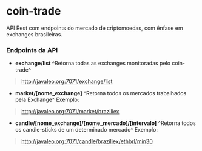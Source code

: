# coin-trade
API Rest com endpoints do mercado de criptomoedas, com ênfase em exchanges brasileiras.

### Endpoints da API

* **exchange/list**
^Retorna todas as exchanges monitoradas pelo coin-trade^

>http://javaleo.org:7071/exchange/list

* **market/[nome_exchange]**
^Retorna todos os mercados trabalhados pela Exchange^
Exemplo:
>http://javaleo.org:7071/market/braziliex

* **candle/[nome_exchange]/[nome_mercado]/[intervalo]**
^Retorna todos os candle-sticks de um determinado mercado^
 Exemplo:
>http://javaleo.org:7071/candle/braziliex/ethbrl/min30

